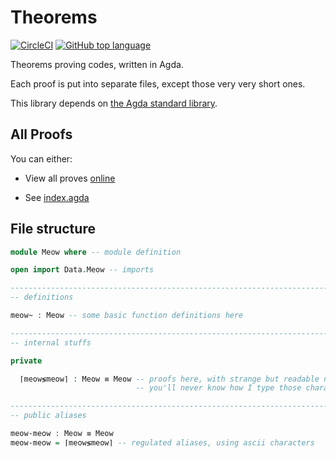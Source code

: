 # Theorems

<!-- [![Build Status](https://travis-ci.org/ice1000/Theorems.svg?branch=master)](https://travis-ci.org/ice1000/Theorems) -->
[![CircleCI](https://circleci.com/gh/ice1000/Theorems.svg?style=svg)](https://circleci.com/gh/ice1000/Theorems)
[![GitHub top language](https://img.shields.io/github/languages/top/ice1000/Theorems.svg)](https://github.com/ice1000/Theorems)

Theorems proving codes, written in Agda.

Each proof is put into separate files, except those very very short ones.

This library depends on [the Agda standard library](https://github.com/agda/agda-stdlib/).

## All Proofs

You can either:

+ View all proves [online](http://ice1000.coding.me/Theorems/)

+ See [index.agda](./src/index.agda)

## File structure

```agda
module Meow where -- module definition

open import Data.Meow -- imports

------------------------------------------------------------------------
-- definitions

meow~ : Meow -- some basic function definitions here

------------------------------------------------------------------------
-- internal stuffs

private

  ⌈meow≶meow⌉ : Meow ≡ Meow -- proofs here, with strange but readable naming
                            -- you'll never know how I type those characters

------------------------------------------------------------------------
-- public aliases

meow-meow : Meow ≡ Meow
meow-meow = ⌈meow≶meow⌉ -- regulated aliases, using ascii characters
```
